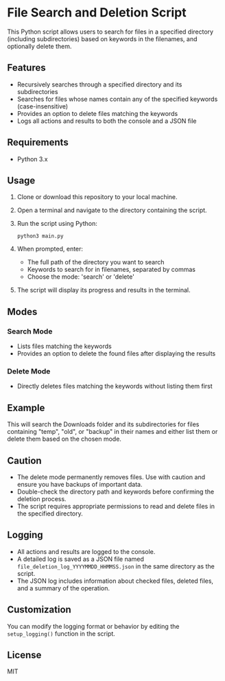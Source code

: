 # File Search and Deletion Script

This Python script allows users to search for files in a specified directory (including subdirectories) based on keywords in the filenames, and optionally delete them.

## Features

- Recursively searches through a specified directory and its subdirectories
- Searches for files whose names contain any of the specified keywords (case-insensitive)
- Provides an option to delete files matching the keywords
- Logs all actions and results to both the console and a JSON file

## Requirements

- Python 3.x

## Usage

1. Clone or download this repository to your local machine.

2. Open a terminal and navigate to the directory containing the script.

3. Run the script using Python:

   ```
   python3 main.py
   ```

4. When prompted, enter:

   - The full path of the directory you want to search
   - Keywords to search for in filenames, separated by commas
   - Choose the mode: 'search' or 'delete'

5. The script will display its progress and results in the terminal.

## Modes

### Search Mode

- Lists files matching the keywords
- Provides an option to delete the found files after displaying the results

### Delete Mode

- Directly deletes files matching the keywords without listing them first

## Example

This will search the Downloads folder and its subdirectories for files containing "temp", "old", or "backup" in their names and either list them or delete them based on the chosen mode.

## Caution

- The delete mode permanently removes files. Use with caution and ensure you have backups of important data.
- Double-check the directory path and keywords before confirming the deletion process.
- The script requires appropriate permissions to read and delete files in the specified directory.

## Logging

- All actions and results are logged to the console.
- A detailed log is saved as a JSON file named `file_deletion_log_YYYYMMDD_HHMMSS.json` in the same directory as the script.
- The JSON log includes information about checked files, deleted files, and a summary of the operation.

## Customization

You can modify the logging format or behavior by editing the `setup_logging()` function in the script.

## License

MIT
